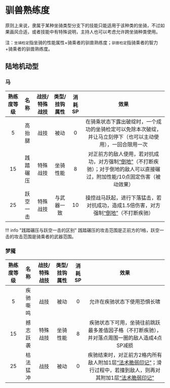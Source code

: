 # 驯兽熟练度

原则上来说，隶属于某种坐骑类型分支下的技能只能适用于该种类的坐骑，不过如果画风合适，或者技能中有特殊说明，主持人也可以考虑允许跨坐骑种类使用。

注：`坐骑检定`指坐骑的性能属性+骑乘者的驯兽熟练度；`驯兽检定`指骑乘者的智力+骑乘者的驯兽熟练度。

## 陆地机动型

### 马

熟练度等级|名称|战技/特殊战技|类型/挂钩属性|消耗SP|效果
:--:|:--:|:--:|:--:|:--:|:--:
5|高抬腿|战技|被动|0|在骑乘状态下露出破绽时，一个成功的坐骑检定可以免除本次破绽，并让马立刻停下（也可以主动使用），一回合限用一次
15|践踏碾压|特殊战技|坐骑性能|8|对正前方的敌人使用，若对抗成功，对方强制<a href="../../status/normal/#倒地" target="_blank">“倒地”</a>（不打断疾驰）；对于倒地的敌人可以直接碾过，附加性能/10点固定伤害（被动效果）
25|跃空一击|特殊战技|与武器一致|10|操控战马跃起，进行下落猛击，若对抗成功，造成1.5倍伤害，对方强制<a href="../../status/normal/#倒地" target="_blank">“倒地”</a>（不打断疾驰）

!!! info "践踏碾压与跃空一击的区别"
    践踏碾压的攻击范围是正前方的1格，跃空一击的攻击范围是骑乘者的武器范围。

### 梦魇

熟练度等级|名称|战技/特殊战技|类型/挂钩属性|消耗SP|效果
:--:|:--:|:--:|:--:|:--:|:--:
5|疾驰嘶鸣|战技|被动|0|允许在疾驰状态下使用恐惧长啸
15|撼志跃袭|特殊战技|坐骑性能|8|疾驰状态下可用，坐骑往前跳跃最多差值因子格（不打断疾驰），并对落点周围一圈的敌人造成4点SP减损
25|枯法猛冲|战技|被动|0|疾驰结束时，对正前方2格内所有敌人附加1层<a href="../../status/mark/#法术脆弱印记" target="_blank">“法术脆弱印记”</a>；滑行过程中，若撞到敌人，则再对其附加1层<a href="../../status/mark/#法术脆弱印记" target="_blank">“法术脆弱印记”</a>